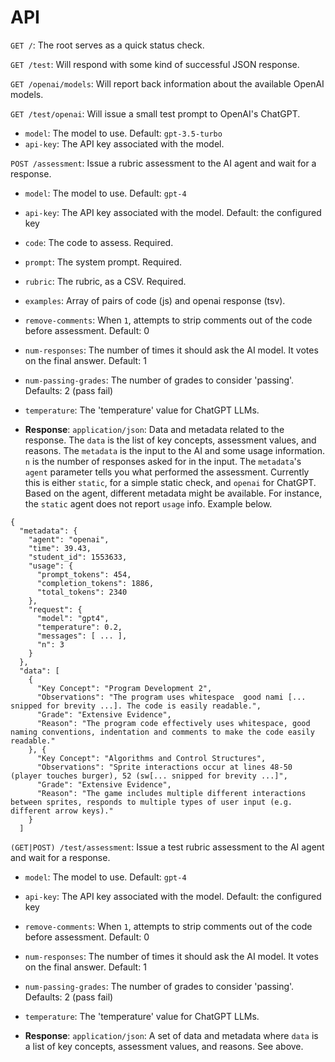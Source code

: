 # API

`GET /`: The root serves as a quick status check.

`GET /test`: Will respond with some kind of successful JSON response.

`GET /openai/models`: Will report back information about the available OpenAI models.

`GET /test/openai`: Will issue a small test prompt to OpenAI's ChatGPT.

* `model`: The model to use. Default: `gpt-3.5-turbo`
* `api-key`: The API key associated with the model.

`POST /assessment`: Issue a rubric assessment to the AI agent and wait for a response.

* `model`: The model to use. Default: `gpt-4`
* `api-key`: The API key associated with the model. Default: the configured key
* `code`: The code to assess. Required.
* `prompt`: The system prompt. Required.
* `rubric`: The rubric, as a CSV. Required.
* `examples`: Array of pairs of code (js) and openai response (tsv).
* `remove-comments`: When `1`, attempts to strip comments out of the code before assessment. Default: 0
* `num-responses`: The number of times it should ask the AI model. It votes on the final answer. Default: 1
* `num-passing-grades`: The number of grades to consider 'passing'. Defaults: 2 (pass fail)
* `temperature`: The 'temperature' value for ChatGPT LLMs.

* **Response**: `application/json`: Data and metadata related to the response. The `data` is the list of key concepts, assessment values, and reasons. The `metadata` is the input to the AI and some usage information. `n` is the number of responses asked for in the input. The `metadata`'s `agent` parameter tells you what performed the assessment. Currently this is either `static`, for a simple static check, and `openai` for ChatGPT. Based on the agent, different metadata might be available. For instance, the `static` agent does not report `usage` info. Example below.

```
{
  "metadata": {
    "agent": "openai",
    "time": 39.43,
    "student_id": 1553633,
    "usage": {
      "prompt_tokens": 454,
      "completion_tokens": 1886,
      "total_tokens": 2340
    },
    "request": {
      "model": "gpt4",
      "temperature": 0.2,
      "messages": [ ... ],
      "n": 3
    }
  },
  "data": [
    {
      "Key Concept": "Program Development 2",
      "Observations": "The program uses whitespace  good nami [... snipped for brevity ...]. The code is easily readable.",
      "Grade": "Extensive Evidence",
      "Reason": "The program code effectively uses whitespace, good naming conventions, indentation and comments to make the code easily readable."
    }, {
      "Key Concept": "Algorithms and Control Structures",
      "Observations": "Sprite interactions occur at lines 48-50 (player touches burger), 52 (sw[... snipped for brevity ...]",
      "Grade": "Extensive Evidence",
      "Reason": "The game includes multiple different interactions between sprites, responds to multiple types of user input (e.g. different arrow keys)."
    }
  ]
```

`(GET|POST) /test/assessment`: Issue a test rubric assessment to the AI agent and wait for a response.

* `model`: The model to use. Default: `gpt-4`
* `api-key`: The API key associated with the model. Default: the configured key
* `remove-comments`: When `1`, attempts to strip comments out of the code before assessment. Default: 0
* `num-responses`: The number of times it should ask the AI model. It votes on the final answer. Default: 1
* `num-passing-grades`: The number of grades to consider 'passing'. Defaults: 2 (pass fail)
* `temperature`: The 'temperature' value for ChatGPT LLMs.

* **Response**: `application/json`: A set of data and metadata where `data` is a list of key concepts, assessment values, and reasons. See above.
